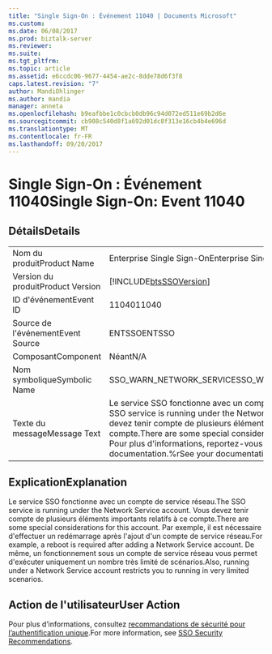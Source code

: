 ```yaml
---
title: "Single Sign-On : Événement 11040 | Documents Microsoft"
ms.custom: 
ms.date: 06/08/2017
ms.prod: biztalk-server
ms.reviewer: 
ms.suite: 
ms.tgt_pltfrm: 
ms.topic: article
ms.assetid: e6ccdc06-9677-4454-ae2c-8dde78d6f3f8
caps.latest.revision: "7"
author: MandiOhlinger
ms.author: mandia
manager: anneta
ms.openlocfilehash: b9eafbbe1c0cbcb0db96c94d072ed511e69b2d6e
ms.sourcegitcommit: cb908c540d8f1a692d01dc8f313e16cb4b4e696d
ms.translationtype: MT
ms.contentlocale: fr-FR
ms.lasthandoff: 09/20/2017
---
```

# <a name="single-sign-on-event-11040"></a><span data-ttu-id="09b90-102">Single Sign-On : Événement 11040</span><span class="sxs-lookup"><span data-stu-id="09b90-102">Single Sign-On: Event 11040</span></span>
## <a name="details"></a><span data-ttu-id="09b90-103">Détails</span><span class="sxs-lookup"><span data-stu-id="09b90-103">Details</span></span>  
  
|||  
|-|-|  
|<span data-ttu-id="09b90-104">Nom du produit</span><span class="sxs-lookup"><span data-stu-id="09b90-104">Product Name</span></span>|<span data-ttu-id="09b90-105">Enterprise Single Sign-On</span><span class="sxs-lookup"><span data-stu-id="09b90-105">Enterprise Single Sign-On</span></span>|  
|<span data-ttu-id="09b90-106">Version du produit</span><span class="sxs-lookup"><span data-stu-id="09b90-106">Product Version</span></span>|[!INCLUDE[btsSSOVersion](../includes/btsssoversion-md.md)]|  
|<span data-ttu-id="09b90-107">ID d'événement</span><span class="sxs-lookup"><span data-stu-id="09b90-107">Event ID</span></span>|<span data-ttu-id="09b90-108">11040</span><span class="sxs-lookup"><span data-stu-id="09b90-108">11040</span></span>|  
|<span data-ttu-id="09b90-109">Source de l'événement</span><span class="sxs-lookup"><span data-stu-id="09b90-109">Event Source</span></span>|<span data-ttu-id="09b90-110">ENTSSO</span><span class="sxs-lookup"><span data-stu-id="09b90-110">ENTSSO</span></span>|  
|<span data-ttu-id="09b90-111">Composant</span><span class="sxs-lookup"><span data-stu-id="09b90-111">Component</span></span>|<span data-ttu-id="09b90-112">Néant</span><span class="sxs-lookup"><span data-stu-id="09b90-112">N/A</span></span>|  
|<span data-ttu-id="09b90-113">Nom symbolique</span><span class="sxs-lookup"><span data-stu-id="09b90-113">Symbolic Name</span></span>|<span data-ttu-id="09b90-114">SSO_WARN_NETWORK_SERVICE</span><span class="sxs-lookup"><span data-stu-id="09b90-114">SSO_WARN_NETWORK_SERVICE</span></span>|  
|<span data-ttu-id="09b90-115">Texte du message</span><span class="sxs-lookup"><span data-stu-id="09b90-115">Message Text</span></span>|<span data-ttu-id="09b90-116">Le service SSO fonctionne avec un compte de service réseau.</span><span class="sxs-lookup"><span data-stu-id="09b90-116">The SSO service is running under the Network Service account.</span></span> <span data-ttu-id="09b90-117">Vous devez tenir compte de plusieurs éléments importants relatifs à ce compte.</span><span class="sxs-lookup"><span data-stu-id="09b90-117">There are some special considerations for this account.</span></span> <span data-ttu-id="09b90-118">Pour plus d'informations, reportez-vous à votre documentation.%r</span><span class="sxs-lookup"><span data-stu-id="09b90-118">See your documentation for details.%r</span></span>|  
  
## <a name="explanation"></a><span data-ttu-id="09b90-119">Explication</span><span class="sxs-lookup"><span data-stu-id="09b90-119">Explanation</span></span>  
 <span data-ttu-id="09b90-120">Le service SSO fonctionne avec un compte de service réseau.</span><span class="sxs-lookup"><span data-stu-id="09b90-120">The SSO service is running under the Network Service account.</span></span> <span data-ttu-id="09b90-121">Vous devez tenir compte de plusieurs éléments importants relatifs à ce compte.</span><span class="sxs-lookup"><span data-stu-id="09b90-121">There are some special considerations for this account.</span></span> <span data-ttu-id="09b90-122">Par exemple, il est nécessaire d'effectuer un redémarrage après l'ajout d'un compte de service réseau.</span><span class="sxs-lookup"><span data-stu-id="09b90-122">For example, a reboot is required after adding a Network Service account.</span></span> <span data-ttu-id="09b90-123">De même, un fonctionnement sous un compte de service réseau vous permet d'exécuter uniquement un nombre très limité de scénarios.</span><span class="sxs-lookup"><span data-stu-id="09b90-123">Also, running under a Network Service account restricts you to running in very limited scenarios.</span></span>  
  
## <a name="user-action"></a><span data-ttu-id="09b90-124">Action de l'utilisateur</span><span class="sxs-lookup"><span data-stu-id="09b90-124">User Action</span></span>  
 <span data-ttu-id="09b90-125">Pour plus d’informations, consultez [recommandations de sécurité pour l’authentification unique](../core/sso-security-recommendations.md).</span><span class="sxs-lookup"><span data-stu-id="09b90-125">For more information, see [SSO Security Recommendations](../core/sso-security-recommendations.md).</span></span>